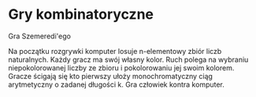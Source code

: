 # Gry kombinatoryczne

Gra Szemeredi'ego

Na początku rozgrywki komputer losuje n-elementowy zbiór liczb naturalnych. Każdy gracz ma swój własny kolor. Ruch polega na wybraniu niepokolorowanej liczby ze zbioru i pokolorowaniu jej swoim kolorem. Gracze ścigają się kto pierwszy ułoży monochromatyczny ciąg arytmetyczny o zadanej długości k. Gra człowiek kontra komputer.
